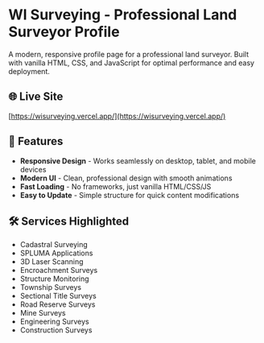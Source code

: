 # WI Surveying - Professional Land Surveyor Profile

A modern, responsive profile page for a professional land surveyor. Built with vanilla HTML, CSS, and JavaScript for optimal performance and easy deployment.

## 🌐 Live Site

[https://wisurveying.vercel.app/](https://wisurveying.vercel.app/)

## 🎯 Features

- **Responsive Design** - Works seamlessly on desktop, tablet, and mobile devices
- **Modern UI** - Clean, professional design with smooth animations
- **Fast Loading** - No frameworks, just vanilla HTML/CSS/JS
- **Easy to Update** - Simple structure for quick content modifications

## 🛠️ Services Highlighted

- Cadastral Surveying
- SPLUMA Applications
- 3D Laser Scanning
- Encroachment Surveys
- Structure Monitoring
- Township Surveys
- Sectional Title Surveys
- Road Reserve Surveys
- Mine Surveys
- Engineering Surveys
- Construction Surveys
